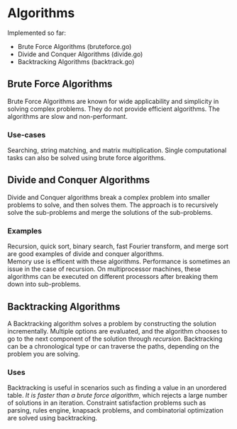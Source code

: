 # Algorithms

Implemented so far:

- Brute Force Algorithms (bruteforce.go)
- Divide and Conquer Algorithms (divide.go)
- Backtracking Algorithms (backtrack.go)

## Brute Force Algorithms

Brute Force Algorithms are known for wide applicability and simplicity in solving complex problems.  They do not provide efficient algorithms.  The algorithms are slow and non-performant.

### Use-cases

Searching, string matching, and matrix multiplication.  Single computational tasks can also be solved using brute force algorithms.

## Divide and Conquer Algorithms

Divide and Conquer algorithms break a complex problem into smaller problems to solve, and then solves them.  The approach is to recursively solve the sub-problems and merge the solutions of the sub-problems.

### Examples

Recursion, quick sort, binary search, fast Fourier transform, and merge sort are good examples of divide and conquer algorithms.  
Memory use is efficent with these algorithms.  Performance is sometimes an issue in the case of recursion.  On multiprocessor machines, these algorithms can be executed on different processors after breaking them down into sub-problems.  

## Backtracking Algorithms

A Backtracking algorithm solves a problem by constructing the solution incrementally.  Multiple options are evaluated, and the algorithm chooses to go to the next component of the solution through *recursion*.  Backtracking can be a chronological type or can traverse the paths, depending on the problem you are solving.

### Uses
Backtracking is useful in scenarios such as finding a value in an unordered table.  *It is faster than a brute force algorithm*, which rejects a large number of solutions in an iteration.  Constraint satisfaction problems such as parsing, rules engine, knapsack problems, and combinatorial optimization are solved using backtracking.